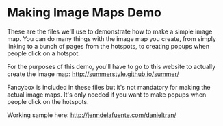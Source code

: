# Making Image Maps Demo
These are the files we'll use to demonstrate how to make a simple image map. You can do many things with the image map you create, from simply linking to a bunch of pages from the hotspots, to creating popups when people click on a hotspot. 

For the purposes of this demo, you'll have to go to this website to actually create the image map:
http://summerstyle.github.io/summer/

Fancybox is included in these files but it's not mandatory for making the actual image maps. It's only needed if you want to make popups when people click on the hotspots.

Working sample here: http://jenndelafuente.com/danieltran/
